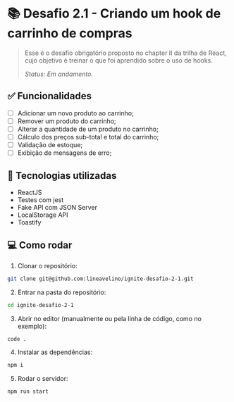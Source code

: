 # 📚 Desafio 2.1 - Criando um hook de carrinho de compras

> Esse é o desafio obrigatório proposto no chapter II da trilha de React, cujo objetivo é treinar o que foi aprendido sobre o uso de hooks.
>
> _Status: Em andamento._

## ✅ Funcionalidades

- [ ] Adicionar um novo produto ao carrinho;
- [ ] Remover um produto do carrinho;
- [ ] Alterar a quantidade de um produto no carrinho;
- [ ] Cálculo dos preços sub-total e total do carrinho;
- [ ] Validação de estoque;
- [ ] Exibição de mensagens de erro;

## 🚀 Tecnologias utilizadas

- ReactJS
- Testes com jest
- Fake API com JSON Server
- LocalStorage API
- Toastify

## 💻 Como rodar

1. Clonar o repositório:

```bash
git clone git@github.com:lineavelino/ignite-desafio-2-1.git
```

2. Entrar na pasta do repositório:

```bash
cd ignite-desafio-2-1
```

3. Abrir no editor (manualmente ou pela linha de código, como no exemplo):

```bash
code .
```

4. Instalar as dependências:

```bash
npm i
```

5. Rodar o servidor:

```bash
npm run start
```
